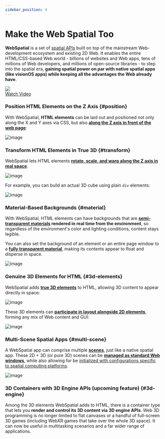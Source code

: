 ```yaml
---
sidebar_position: 4
---
```


# Make the Web Spatial Too

**WebSpatial** is a set of [spatial APIs](../core-concepts/unique-concepts-in-webspatial#webspatial-api) built on top of the mainstream Web-development ecosystem and existing 2D Web. It enables the entire HTML/CSS-based Web world - billions of websites and Web apps, tens of millions of Web developers, and millions of open-source libraries - to step into the spatial era, **gaining spatial power on par with native spatial apps (like visionOS apps) while keeping all the advantages the Web already have**.

<div style={{ width: '100%', maxWidth: '860px', textAlign: 'center', position: 'relative' }}>
  <a href="https://youtu.be/QRWjRoKKuXI?si=RvC66Y7X_eyWoRwv" target="_blank">
    <img src="/assets/whatif.jpg" style={{ width: '100%' }} />
    <div style={{
      position: 'absolute',
      top: '50%',
      left: '50%',
      transform: 'translate(-50%, -50%)',
      background: 'rgba(0, 0, 0, 0.7)',
      color: 'white',
      padding: '10px 20px',
      borderRadius: '5px',
      fontSize: '16px',
      cursor: 'pointer'
    }}>Watch Video</div>
  </a>
</div>

### Position HTML Elements on the Z Axis {#position}

With WebSpatial, **HTML elements** can be laid out and positioned not only along the X and Y axes via CSS, but also [**along the Z axis in front of the web page**](../development-guide/using-the-webspatial-api/elevate-2d-elements):

<Image src="/assets/intro/intro-4-2.jpeg" alt="image" />

### Transform HTML Elements in True 3D {#transform}

WebSpatial lets HTML elements [**rotate, scale, and warp along the Z axis in real space**](../development-guide/using-the-webspatial-api/elevate-2d-elements).

<Image src="/assets/intro/intro-4-3.jpg" alt="image" />

For example, you can build an actual 3D cube using plain `div` elements:

<Image src="/assets/intro/intro-4-4.jpeg" alt="image" />

### Material-Based Backgrounds {#material}

With WebSpatial, HTML elements can have backgrounds that are **[semi-transparent materials](../development-guide/using-the-webspatial-api/add-material-backgrounds) rendered in real time from the environment**, so regardless of the environment's color and lighting conditions, content stays legible.

You can also set the background of an element or an entire page window to a [**fully transparent material**](../development-guide/using-the-webspatial-api/add-material-backgrounds), making its contents appear to float and disperse in space.

<Image src="/assets/intro/intro-4-5.jpg" alt="image" />

### Genuine 3D Elements for HTML {#3d-elements}

WebSpatial adds **[true 3D elements](../core-concepts/spatialized-elements-and-3d-container-elements#3d-elements)** to HTML, allowing 3D content to appear directly in space:

<Image src="/assets/intro/intro-4-6.jpeg" alt="image" />

These 3D elements can [**participate in layout alongside 2D elements**](../development-guide/using-the-webspatial-api/add-3d-content), forming any mix of Web content and GUI:

<Image src="/assets/intro/intro-4-7.jpeg" alt="image" />

### Multi-Scene Spatial Apps {#multi-scene}

A WebSpatial app can comprise multiple **[scenes](../core-concepts/scenes-and-spatial-layouts)**, just like a native spatial app. These 2D + 3D (or pure 3D) scenes can be [**managed as standard Web windows**](../development-guide/using-the-webspatial-api/manage-multiple-scenes), while also allowing for be [initialized with configurations specific to spatial computing platforms](../core-concepts/scenes-and-spatial-layouts#scene-init).

<Image src="https://static.webspatial.dev/intro-4-8.gif" alt="image" />

### 3D Containers with 3D Engine APIs (upcoming feature) {#3d-engine}

Among the 3D elements WebSpatial adds to HTML, there is a container type that lets you **render and control its 3D content via 3D engine APIs**. Web 3D programming is no longer limited to flat canvases or a handful of full-screen 3D games (including WebXR games that take over the whole 3D space). It can now be useful in multitasking scenarios and a far wider range of applications.
